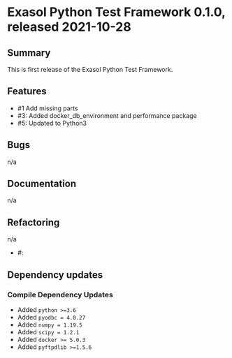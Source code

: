 # Exasol Python Test Framework 0.1.0, released 2021-10-28
 
## Summary

This is first release of the Exasol Python Test Framework. 

## Features
 - #1 Add missing parts
 - #3: Added docker_db_environment and performance package
 - #5: Updated to Python3

## Bugs

n/a

## Documentation

n/a

## Refactoring

n/a

* #<GitHub issue number>: <issue comment>

## Dependency updates

### Compile Dependency Updates

* Added `python >=3.6`
* Added `pyodbc = 4.0.27`
* Added `numpy = 1.19.5`
* Added `scipy = 1.2.1`
* Added `docker >= 5.0.3`
* Added `pyftpdlib >=1.5.6`